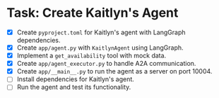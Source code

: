 # Task: Create Kaitlyn's Agent

- [x] Create `pyproject.toml` for Kaitlyn's agent with LangGraph dependencies.
- [x] Create `app/agent.py` with `KaitlynAgent` using LangGraph.
- [x] Implement a `get_availability` tool with mock data.
- [x] Create `app/agent_executor.py` to handle A2A communication.
- [x] Create `app/__main__.py` to run the agent as a server on port 10004.
- [ ] Install dependencies for Kaitlyn's agent.
- [ ] Run the agent and test its functionality.

